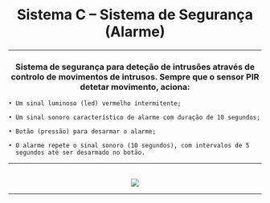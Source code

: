 # <h1 align="center">Sistema C – Sistema de Segurança (Alarme)</h1>

---

<h3 align="center">
  
  Sistema de segurança para deteção de intrusões através de controlo
de movimentos de intrusos. Sempre que o sensor PIR detetar movimento, aciona:

</h3>

    • Um sinal luminoso (led) vermelho intermitente;
    
    • Um sinal sonoro característico de alarme com duração de 10 segundos;
    
    • Botão (pressão) para desarmar o alarme;
    
    • O alarme repete o sinal sonoro (10 segundos), com intervalos de 5
      segundos até ser desarmado no botão.


---

<h2 align="left"></h2>
  <div align="center">
    <img src = "https://github.com/user-attachments/assets/d0fe3305-597d-43e1-a6c7-079f9a98d1d9">
  </di>

---

